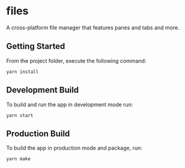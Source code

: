 # files

A cross-platform file manager that features panes and tabs and more.

## Getting Started

From the project folder, execute the following command:

```
yarn install
```

## Development Build

To build and run the app in development mode run:

```
yarn start
```

## Production Build

To build the app in production mode and package, run:

```
yarn make
```
